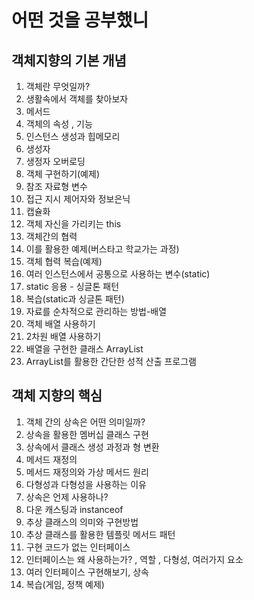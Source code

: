 어떤 것을 공부했니
==================
객체지향의 기본 개념
-------------
1. 객체란 무엇일까?
2. 생활속에서 객체를 찾아보자
3. 메서드
4. 객체의 속성 , 기능
5. 인스턴스 생성과 힙메모리
6. 생성자
7. 생정자 오버로딩
8. 객체 구현하기(예제)
9. 참조 자료형 변수
10. 접근 지시 제어자와 정보은닉
11. 캡슐화
12. 객체 자신을 가리키는 this
13. 객체간의 협력
14. 이를 활용한 예제(버스타고 학교가는 과정)
15. 객체 협력 복습(예제)
16. 여러 인스턴스에서 공통으로 사용하는 변수(static)
17. static 응용 - 싱글톤 패턴
18. 복습(static과 싱글톤 패턴)
19. 자료를 순차적으로 관리하는 방법-배열
20. 객체 배열 사용하기
21. 2차원 배열 사용하기
22. 배열을 구현한 클래스 ArrayList
23. ArrayList를 활용한 간단한 성적 산출 프로그램

객체 지향의 핵심
------------
1. 객체 간의 상속은 어떤 의미일까?
2. 상속을 활용한 멤버십 클래스 구현
3. 상속에서 클래스 생성 과정과 형 변환
4. 메서드 재정의
5. 메서드 재정의와 가상 메서드 원리
6. 다형성과 다형성을 사용하는 이유
7. 상속은 언제 사용하나?
8. 다운 캐스팅과 instanceof
9. 추상 클래스의 의미와 구현방법
10. 추상 클래스를 활용한 템플릿 메서드 패턴
11. 구현 코드가 없는 인터페이스
12. 인터페이스는 왜 사용하는가? , 역할 , 다형성, 여러가지 요소
13. 여러 인터페이스 구현해보기, 상속
14. 복습(게임, 정책 예제)